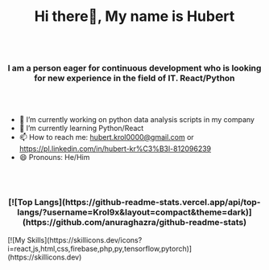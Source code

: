 <h1 align="center">
Hi there👋, My name is Hubert
</h1>

<br></br>

<h3 align="center">
I am a person eager for continuous development who is looking for new experience in the field of IT. React/Python
</h3>

<br></br>

- 🔭 I’m currently working on python data analysis scripts in my company
- 🌱 I’m currently learning Python/React
- 📫 How to reach me: hubert.krol0000@gmail.com or https://pl.linkedin.com/in/hubert-kr%C3%B3l-812096239
- 😄 Pronouns: He/Him
  
<br></br>

<h3 align="center">
[![Top Langs](https://github-readme-stats.vercel.app/api/top-langs/?username=Krol9x&layout=compact&theme=dark)](https://github.com/anuraghazra/github-readme-stats)
</h3>
[![My Skills](https://skillicons.dev/icons?i=react,js,html,css,firebase,php,py,tensorflow,pytorch)](https://skillicons.dev)
